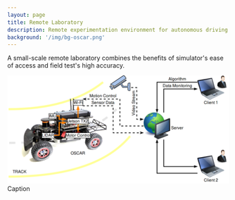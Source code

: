 ```yaml
---
layout: page
title: Remote Laboratory
description: Remote experimentation environment for autonomous driving
background: '/img/bg-oscar.png'
---
```


A small-scale remote laboratory combines the benefits of simulator's ease of access and field test's high accuracy.

<img class="img-fluid" src="img/remote-lab.png">
<span class="caption text-muted">Caption</span>
